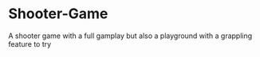 # Shooter-Game
 A shooter game with a full gamplay but also a playground with a grappling feature to try
